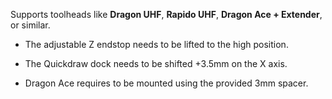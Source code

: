 Supports toolheads like **Dragon UHF**, **Rapido UHF**, **Dragon Ace + Extender**, or similar. 

* The adjustable Z endstop needs to be lifted to the high position.

* The Quickdraw dock needs to be shifted +3.5mm on the X axis.  

* Dragon Ace requires to be mounted using the provided 3mm spacer.
